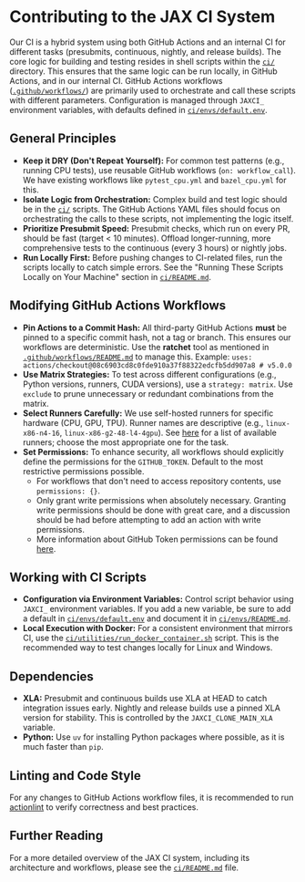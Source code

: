 # Contributing to the JAX CI System

Our CI is a hybrid system using both GitHub Actions and an internal CI for
different tasks (presubmits, continuous, nightly, and release builds). The core
logic for building and testing resides in shell scripts within the [`ci/`](https://github.com/google/jax/tree/main/ci)
directory. This ensures that the same logic can be run locally, in GitHub
Actions, and in our internal CI. GitHub Actions workflows ([`.github/workflows/`](https://github.com/google/jax/tree/main/.github/workflows))
are primarily used to orchestrate and call these scripts with different
parameters. Configuration is managed through `JAXCI_` environment variables,
with defaults defined in [`ci/envs/default.env`](https://github.com/google/jax/blob/main/ci/envs/default.env).

## General Principles

*   **Keep it DRY (Don't Repeat Yourself):** For common test patterns (e.g.,
    running CPU tests), use reusable GitHub workflows (`on: workflow_call`). We
    have existing workflows like `pytest_cpu.yml` and `bazel_cpu.yml` for this.
*   **Isolate Logic from Orchestration:** Complex build and test logic should be
    in the [`ci/`](https://github.com/google/jax/tree/main/ci) scripts. The GitHub Actions YAML files should focus on
    orchestrating the calls to these scripts, not implementing the logic itself.
*   **Prioritize Presubmit Speed:** Presubmit checks, which run on every PR,
    should be fast (target < 10 minutes). Offload longer-running, more
    comprehensive tests to the continuous (every 3 hours) or nightly jobs.
*   **Run Locally First:** Before pushing changes to CI-related files, run the
    scripts locally to catch simple errors. See the "Running These Scripts
    Locally on Your Machine" section in [`ci/README.md`](https://github.com/google/jax/blob/main/ci/README.md).

## Modifying GitHub Actions Workflows

*   **Pin Actions to a Commit Hash:** All third-party GitHub Actions **must** be
    pinned to a specific commit hash, not a tag or branch. This ensures our
    workflows are deterministic. Use the **ratchet** tool as mentioned in
    [`.github/workflows/README.md`](https://github.com/google/jax/blob/main/.github/workflows/README.md) to manage this. Example: `uses:
    actions/checkout@08c6903cd8c0fde910a37f88322edcfb5dd907a8 # v5.0.0`
*   **Use Matrix Strategies:** To test across different configurations (e.g.,
    Python versions, runners, CUDA versions), use a `strategy: matrix`. Use
    `exclude` to prune unnecessary or redundant combinations from the matrix.
*   **Select Runners Carefully:** We use self-hosted runners for specific
    hardware (CPU, GPU, TPU). Runner names are descriptive (e.g.,
    `linux-x86-n4-16`, `linux-x86-g2-48-l4-4gpu`). See
    [here](https://github.com/jax-ml/jax/blob/main/.github/actionlint.yaml) for
    a list of available runners; choose the most appropriate one for the task.
*   **Set Permissions:** To enhance security, all workflows should explicitly
    define the permissions for the `GITHUB_TOKEN`. Default to the most
    restrictive permissions possible.
    *   For workflows that don't need to access repository contents, use
        `permissions: {}`.
    *   Only grant write permissions when absolutely necessary. Granting write
        permissions should be done with great care, and a discussion should be
        had before attempting to add an action with write permissions.
    *   More information about GitHub Token permissions can be found
    [here](https://docs.github.com/en/actions/security-guides/automatic-token-authentication#permissions-for-the-github_token).

## Working with CI Scripts

*   **Configuration via Environment Variables:** Control script behavior using
    `JAXCI_` environment variables. If you add a new variable, be sure to add a
    default in [`ci/envs/default.env`](https://github.com/google/jax/blob/main/ci/envs/default.env) and document it in [`ci/envs/README.md`](https://github.com/google/jax/blob/main/ci/envs/README.md).
*   **Local Execution with Docker:** For a consistent environment that mirrors
    CI, use the [`ci/utilities/run_docker_container.sh`](https://github.com/google/jax/blob/main/ci/utilities/run_docker_container.sh) script. This is the
    recommended way to test changes locally for Linux and Windows.

## Dependencies

*   **XLA:** Presubmit and continuous builds use XLA at HEAD to catch
    integration issues early. Nightly and release builds use a pinned XLA
    version for stability. This is controlled by the `JAXCI_CLONE_MAIN_XLA`
    variable.
*   **Python:** Use `uv` for installing Python packages where possible, as it is
    much faster than `pip`.

## Linting and Code Style

For any changes to GitHub Actions workflow files, it is recommended to run
[actionlint](https://github.com/rhysd/actionlint) to verify correctness and best
practices.

## Further Reading

For a more detailed overview of the JAX CI system, including its architecture
and workflows, please see the [`ci/README.md`](https://github.com/google/jax/blob/main/ci/README.md) file.
